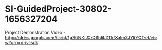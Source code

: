 # SI-GuidedProject-30802-1656327204 
Project Demonstration Video - https://drive.google.com/file/d/1g7EtNKiJCrD6h5LZTkfXqIm3JY5YCTvH/view?usp=drivesdk 
